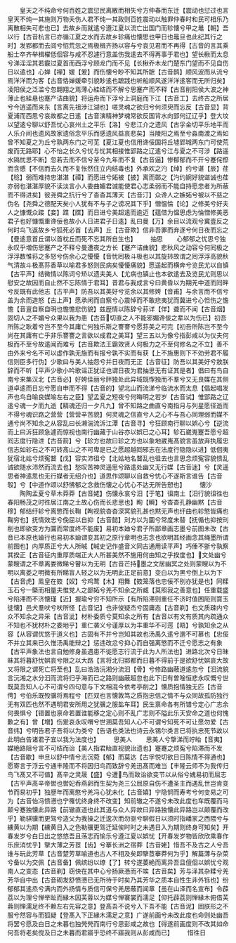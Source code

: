 <!-- { "loadSidebar": true } -->
　　皇天之不纯命兮何百姓之震愆民离散而相失兮方仲春而东迁【震动也愆过也言皇天不纯一其施则万物夭伤人君不纯一其政则百姓震动以触罪仲春时和民可相乐乃离散相失可悲也已】去故乡而就逺兮遵江夏以流亡出国门而轸懐兮甲之鼂【朝】吾以行【古音杭言已亦循江夏之水而去故乡轸痛也懐思也甲日也鼂旦也此纪其行之时】发郢都而去闾兮怊荒忽之焉极楫齐扬以容与兮哀见君而不再得【古音的言其乘船士卒齐举楫櫂低佪容与咸不忍遽行意盖伤我逺去不得再事于君也】望长楸而太息兮涕淫淫其若霰过夏首而西浮兮顾龙门而不见【长楸乔木龙门楚东门望而不见自伤日以逺也】心婵【襌】媛【爰】而伤懐兮眇不知其所蹠【古音鹊】顺风波而从流兮焉洋洋而为客【古音恪婵媛牵引貌眇逺也蹠践也听船顺风遂洋洋逺客而无所归矣】凌阳侯之泛滥兮忽翺翔之焉薄心絓结而不解兮思蹇产而不释【古音削阳侯大波之神薄止也絓悬也蹇产诘曲貌】将运舟而下浮兮上洞庭而下江【古音工】去终古之所居兮今逍遥而来东【言离先祖涉江湖也】嗟灵魂之欲归兮何须臾而忘反【古音显】背夏浦而西思兮哀故都之日逺【古音演精神梦魂常欲反国背水向郢何辽辽乎】登大坟以望逺兮聊以舒吾忧心哀州土之平乐【洛】兮悲江介之遗风【古孚金切平乐地平而人乐介间也遗风故家遗俗念平乐而感遗风益哀悲矣】当陵阳之焉至兮淼南渡之焉如曾不知夏之为丘兮孰两东门之可芜【夏江夏也信用谗佞国将丘墟郢城两东门可使荒废而无路耶】心不怡之长久兮忧与忧其相接惟郢路之辽逺兮江与夏之不可涉【路遥水隔忧思不断】忽若去而不信兮至今九年而不复【古音逼】惨郁郁而不开兮蹇侘傺而含慼【不信而去久而不复怅然住立内结毒也】外承欢之汋【绰】约兮谌【辰】荏【稔】弱而难持忠湛湛【禫】而愿进兮妬被【披】离而鄣之【汋约婉好貌谌诚也荏亦弱也湛湛厚貌不读淡言小人委曲媚君诚能使君心志柔弱而不能自持愿忠者为所蔽而不得进矣】彼尧舜之抗行兮了杳杳其薄天【古音汀】众谗人之嫉妬兮被以不慈之伪名【尧舜之德配天矣小人犹有不与子之谤况其下乎】憎愠惀【论】之修美兮好夫人之慷慨众踥【妾】蹀【牒】而日进兮美超逺而逾迈【蕴借为愠思虑为惀憎修美恶君子也好慷慨重谗佞也故小人日进君子日逺】乱曰曼【万】余目以流观兮冀壹反之何时鸟飞返故乡兮狐死必首【去声】丘【古音欺】信非吾罪而弃逐兮何日夜而忘之【曼逺意首丘谓以首枕丘而死不忘其所自生也】
　　抽思
　　心郁郁之忧思兮独永叹乎増伤思蹇产之不释兮曼遭夜之方长【蹇产诘曲貌】悲秋风之动容兮何囘极之浮浮数惟荪之多怒兮伤余心之懮懮【音忧囘极斗极也以其旋转故谓之囘浮浮高貌秋气清故斗极髙荪香草以喻君多怒则民病矣懮懮痛貌】愿遥起而横奔兮览民尤以自镇【古平声】结微情以陈词兮矫以遗夫美人【尤病也镇止也本欲逺去及览民尤则思以慰安之故因而自止然不忘陈情于君耳】昔君与我成言兮曰黄昏以为期羌中道而囘畔兮反既有此他志【古平声】防吾以其美好兮览余以其修姱【音甫】与余言而不信兮盖为余而造怒【古上声】愿承闲而自察兮心震悼而不敢悲夷犹而冀进兮心怛伤之憺憺【音亶自察自明也憺憺悲伤貌】兹歴情以陈辞兮荪详【佯】聋而不闻【古音烟】固切人之不媚兮众果以我为患【古音切直之人不能邪媚谗佞之辈以为伤已】初吾所陈之耿着兮岂不至今其庸亡何独乐斯之謇謇兮愿荪美之可完【初吾所陈岂不至今尚在其庸有亡乎非乐謇謇之言欲以成君之美耳】望三五以为像兮指彭咸以为仪夫何极而不至兮故逺闻而难亏【古音欺法王霸效贤人何极力之不至何修名之不立】善不由外来兮名不可以虚作孰无施而有报兮孰不实而有获【上不施惠则下不効劳君不履信则臣多行伪】少歌曰与美人抽怨兮并日夜而无正【古音征】防吾以其美好兮敖朕辞而不听【平声少歌小吟歌谣正犹证也谓日夜为君抽思无有证其是者】倡曰有鸟自南兮来集汉北【古音必】好姱佳丽兮牉独处此异域既惸独而不羣兮又无良媒在其侧道卓逺而日忘兮愿自申而不得【古音的】望北山而流涕兮临流水而太息【倡起唱发声也鸟自喻良媒喻左右之臣】望孟夏之短夜兮何晦明之若岁【古音试】惟郢路之辽逺兮魂一夕而九逝【精魂还归一夕凡九】曾不知路之曲直兮南指月与列星愿径逝而不得兮魂识路之营营【营营辛苦貌】何灵魂之信直兮人之心不与吾心同理弱而媒不通兮尚不知余之从容乱曰长濑湍流泝江潭【古音寻】兮狂顾南行聊以娯心兮【逆流而上曰泝狂顾急遽而惊视也南行幽藏于山谷亦以娯已之心耳】轸石崴嵬蹇吾愿兮超囘志度行隐进【古音箭】兮【轸方也故曰轸之方也以象地崴嵬髙貌言虽放弃执履忠信志如轸石之不可转髙山之不可卑是已之愿超越囘邪志在法度行隐隐以进】低佪夷犹宿北姑兮烦寃瞀【戊】容实沛徂兮【北姑地名瞀乱也徂去也言思念烦寃容貌愦乱诚欲随水沛然而流去也】愁叹苦神灵遥思兮路逺处幽又无行媒【古音迷】兮【灵遥思者神逺思也无行媒者无绍介也】道思作颂聊以自救兮忧心不遂斯言谁告【古音彀】兮【中道作颂以舒怫郁之念救伤懐之心忧心不达无所告愬也】
　　懐沙
　　陶陶孟夏兮草木莽莽【古音姥】伤懐永哀兮汨【于笔】徂南土【汨行貌徂徃也春阳畅茂之时徃居江南之土故心伤而长悲思也】眴【瞬】兮杳杳孔静幽黙【古音穆】郁结纡轸兮离慜而长鞠【眴视貌杳杳深冥貌孔甚也黙无声也纡曲也轸慜皆痛也鞠穷也】抚情效志兮俛屈以自抑【古音懿】刓方以为圜兮常度未替【抚循也抑按刓削也即欲变方为圜而常度终不能废】易初本廸兮君子所鄙章画志墨兮前图未改【古音已本原也廸行也易初本廸谓变其初之原行章明也志念也欲明其经画念其绳墨所谓前图也】内厚质正兮大人所晠【晠史记作盛音义同古通用读平声】巧倕不斵兮孰察其揆正【古音征内重厚质端正大人所甚美然不施用何由知之乎揆度也】文处幽兮蒙瞍谓之不章离娄微睇兮瞽以为无明【古音芒持墨之文居幽冥之处则蒙瞍以为不明以离娄之明微有所睇盲人轻之以为无明此正足前意】变白以为黑兮倒上以为下【古音虎】鳯皇在笯【奴】兮鸡鹜【木】翔舞【笯笼落也忠佞不别亦犹是也】同糅玉石兮一槩而相量夫惟党人之鄙妬兮羌不知余之所臧【莫照我之善意也】任重载盛兮陷滞而不济懐瑾【近】握瑜兮穷不知所示【有所陷滞则重任不济时值困阨则寳玉徒懐】邑犬羣吠兮吠所怪【古音记】也非俊疑杰兮固庸态【古音剃】也文质疎内兮众不知余之异采【古音泚】材朴委质兮莫知余之所有【古音以有文有质其内疏通众不知也不犹材朴之委地乎】重仁袭义兮谨厚以为丰重华不可遌【晤】兮孰知余之从容【从容谓优悠于道义也】古固有不并兮岂知其故也汤禹久逺兮邈不可慕也【忠佞不并立其来已久惟汤禹能辩之】惩违改忿兮抑心而自强离慜而不迁兮愿志之有象【古平声象法也言自勉修身虽遇患不徙愿志行流于此为人所法也】进路北次兮日昧昧其将暮舒忧娯哀兮限之以大路【言将北归郢都而日暮不得前于是欲舒忧娯哀大故又将限之谓死亡将至也】乱曰浩浩沅湘分流汩【骨】兮修路幽蔽道逺忽兮【汩流貌言沅湘之水分汩而流将归乎海而已之路则幽蔽超忽也此下旧有曽唫恒悲永叹慨兮世既莫吾知人心不可谓兮四句意与下文相混今依考亭削之】懐质抱情独无匹【古音俜】兮伯乐既殁骥将焉程兮【匹双也言懐敦笃之质抱忠信之情不与众同故孤防独行无有双匹也然不遇明君安所用之犹骥之服盐车耳】民生禀命各有所错兮定心广志余何畏惧兮【错置也禀命若置谁能移之定心则不乱广志则不隘此乐天安命之道也何愧歉之有】曾【増】伤爰哀永叹喟兮世溷莫吾知人心不可谓兮知死不可让愿勿爱【古音纬】兮明告君子吾将以为类兮【告语也类法也诗云永锡尔类言已将执忠死节故以此明白告诸君子宜以我为法度也】
　　思美人
　　思美人兮擥涕而竚眙【音夷】媒絶路阻兮言不可结而诒【美人指君眙直视貌诒遗也】蹇蹇之烦寃兮陷滞而不发【古音歇】申旦以舒中情兮志沉菀【郁】而莫达【古孚悦切欲日日陈情不得通也】愿寄言于浮云兮通丰隆而不将因归鸟而致辞兮羌迅髙而难当【丰隆云师不为我传归鸟飞髙又不可值】髙辛之灵晟【盛】兮遭鸟而致诒欲变节以从俗兮媿易初而屈志【古平声髙辛帝喾也喾妃呑燕卵而生契为尧三公屈原自伤不遭圣主而遇乱世岂肯变节而易初乎】独歴年而离愍兮羌冯心犹未化【古音嬉】宁隐悯而寿考兮何变易之可为【古音怡冯愦懑也宁罹忧终身终不改变】知前辙之不遂兮未改此度也车既覆而马颠兮蹇独懐此异路【前辙直道也此其道与众人异故曰异路独懐此异路岂以颠覆而改乎】勒骐骥而更驾兮造父为我操之迁逡次而勿驱兮聊假日以须时指嶓冡之西隈兮与纁黄以为期【纁黄日入之色勒骥更驾迁延俟时时之未遇日入为期则终身可知矣】开春发岁兮白日出之悠悠吾且荡志而愉乐兮遵江夏以娯忧【开春发岁物皆欣欣乘春作乐庶消忧乎】擥大薄之芳茝【齿】兮搴长洲之宿莽【古音姥】惜吾不及古之人兮吾谁与玩此芳草【古音楚芳草喻道也古人不相及矣即擥茝搴莽何为乎】解萹薄与杂菜兮备以为交佩【古音备】佩缤纷以缭【了】转兮遂萎絶而离异吾且儃佪以娯忧兮观南人之变态【古音剃】窃快在其中心兮扬厥慿而不竢【古音矣】芳与泽其杂糅兮羌芳华自中出【古音砌发舒愤懑已无所待于时矣乃其芳华之质本自性生非外铄也】纷郁郁其逺烝兮满内而外扬情与质信可保兮羌居蔽而闻章【虽在山泽而名宣布】令薜荔以为理兮惮举趾而縁木因芙蓉以为媒兮惮褰裳而濡足【仰托薜荔则惮縁木俯借芙蓉则惮濡足终不赖左右先容之意】登髙吾不说兮入下吾不能【古音泥】固朕形之不服兮然容与而狐疑【登髙入下正縁木濡足之意】广遂前画兮未改此度也命则处幽吾将罢兮愿及白日之未暮也独焭焭而南行兮思彭咸之故也【得遂前画度则不改其如命何吾将老矣傥及日之未暮而君寤乎恐终不寤我则从彭咸而已】
　　惜徃日
